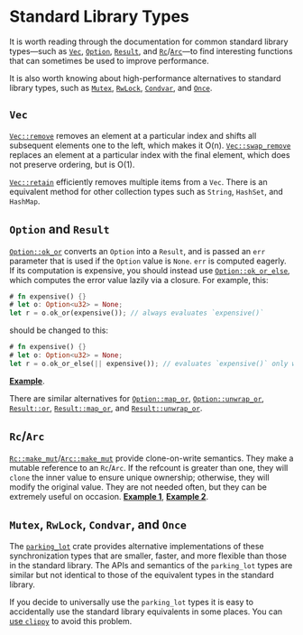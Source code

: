 # Standard Library Types

It is worth reading through the documentation for common standard library
types—such as [`Vec`], [`Option`], [`Result`], and [`Rc`]/[`Arc`]—to find interesting
functions that can sometimes be used to improve performance.

[`Vec`]: https://doc.rust-lang.org/std/vec/struct.Vec.html
[`Option`]: https://doc.rust-lang.org/std/option/enum.Option.html
[`Result`]: https://doc.rust-lang.org/std/result/enum.Result.html
[`Rc`]: https://doc.rust-lang.org/std/rc/struct.Rc.html
[`Arc`]: https://doc.rust-lang.org/std/sync/struct.Arc.html

It is also worth knowing about high-performance alternatives to standard
library types, such as [`Mutex`], [`RwLock`], [`Condvar`], and
[`Once`].

[`Mutex`]: https://doc.rust-lang.org/std/sync/struct.Mutex.html
[`RwLock`]: https://doc.rust-lang.org/std/sync/struct.RwLock.html
[`Condvar`]: https://doc.rust-lang.org/std/sync/struct.Condvar.html
[`Once`]: https://doc.rust-lang.org/std/sync/struct.Once.html

## `Vec`

[`Vec::remove`] removes an element at a particular index and shifts all
subsequent elements one to the left, which makes it O(n). [`Vec::swap_remove`]
replaces an element at a particular index with the final element, which does
not preserve ordering, but is O(1).

[`Vec::retain`] efficiently removes multiple items from a `Vec`. There is an
equivalent method for other collection types such as `String`, `HashSet`, and
`HashMap`.

[`Vec::remove`]: https://doc.rust-lang.org/std/vec/struct.Vec.html#method.remove
[`Vec::swap_remove`]: https://doc.rust-lang.org/std/vec/struct.Vec.html#method.swap_remove
[`Vec::retain`]: https://doc.rust-lang.org/std/vec/struct.Vec.html#method.retain

## `Option` and `Result`

[`Option::ok_or`] converts an `Option` into a `Result`, and is passed an `err`
parameter that is used if the `Option` value is `None`. `err` is computed
eagerly. If its computation is expensive, you should instead use
[`Option::ok_or_else`], which computes the error value lazily via a closure.
For example, this:
```rust
# fn expensive() {}
# let o: Option<u32> = None;
let r = o.ok_or(expensive()); // always evaluates `expensive()`
```
should be changed to this:
```rust
# fn expensive() {}
# let o: Option<u32> = None;
let r = o.ok_or_else(|| expensive()); // evaluates `expensive()` only when needed
```
[**Example**](https://github.com/rust-lang/rust/pull/50051/commits/5070dea2366104fb0b5c344ce7f2a5cf8af176b0).

[`Option::ok_or`]: https://doc.rust-lang.org/std/option/enum.Option.html#method.ok_or
[`Option::ok_or_else`]: https://doc.rust-lang.org/std/option/enum.Option.html#method.ok_or_else

There are similar alternatives for [`Option::map_or`], [`Option::unwrap_or`],
[`Result::or`], [`Result::map_or`], and [`Result::unwrap_or`].

[`Option::map_or`]: https://doc.rust-lang.org/std/option/enum.Option.html#method.map_or
[`Option::unwrap_or`]: https://doc.rust-lang.org/std/option/enum.Option.html#method.unwrap_or
[`Result::or`]: https://doc.rust-lang.org/std/result/enum.Result.html#method.or
[`Result::map_or`]: https://doc.rust-lang.org/std/result/enum.Result.html#method.map_or
[`Result::unwrap_or`]: https://doc.rust-lang.org/std/result/enum.Result.html#method.unwrap_or

## `Rc`/`Arc`

[`Rc::make_mut`]/[`Arc::make_mut`] provide clone-on-write semantics. They make
a mutable reference to an `Rc`/`Arc`. If the refcount is greater than one, they
will `clone` the inner value to ensure unique ownership; otherwise, they will
modify the original value. They are not needed often, but they can be extremely
useful on occasion.
[**Example 1**](https://github.com/rust-lang/rust/pull/65198/commits/3832a634d3aa6a7c60448906e6656a22f7e35628),
[**Example 2**](https://github.com/rust-lang/rust/pull/65198/commits/75e0078a1703448a19e25eac85daaa5a4e6e68ac).

[`Rc::make_mut`]: https://doc.rust-lang.org/std/rc/struct.Rc.html#method.make_mut
[`Arc::make_mut`]: https://doc.rust-lang.org/std/sync/struct.Arc.html#method.make_mut

## `Mutex`, `RwLock`, `Condvar`, and `Once`

The [`parking_lot`] crate provides alternative implementations of these
synchronization types that are smaller, faster, and more flexible than those in
the standard library. The APIs and semantics of the `parking_lot` types are
similar but not identical to those of the equivalent types in the standard
library.

[`parking_lot`]: https://crates.io/crates/parking_lot

If you decide to universally use the `parking_lot` types it is easy to
accidentally use the standard library equivalents in some places. You can [use
`clippy`] to avoid this problem.

[use `clippy`]: linting.md#disallowing-types
